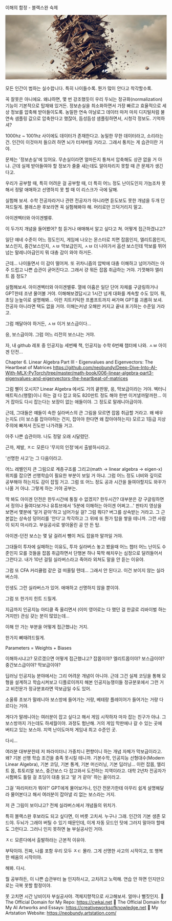 이해의 함정 - 블랙스완 숙제 

![img_34.png](..%2Fimages%2Fimg_34.png)

모든 인간이 범하는 실수랍니다. 특히 나이들수록. 뭔가 많이 안다고 착각할수록.

꼭 잘못은 아니에요. 왜냐하면, 몇 번 강조했듯이 우리 두뇌는 정규화(normalization) 기능이 기본적으로 탑재돼 있거든. 정보손실을 최소화하면서 가장 빠르고 효율적으로 세상 정보를 압축해 받아들이도록. 농밀한 연속 아날로그 데이터 마저 마치 디지털처럼 불연속 샘플링 값으로 압축한다고 했잖아, 듬성듬성 샘플링하면서, 시청각 정보도. 기억하셔? 

1000hz ~ 1001hz 사이에도 데이터가 존재한다고. 농밀한 무한 데이터라고, 소리라는 건. 인간이 이것마저 들으려 하면 뇌가 터져버릴 거라고. 그래서 퉁치는 게 습관이란 거야. 

문제는 '정보손실'에 있어요. 무손실이라면 얼마든지 퉁쳐서 압축해도 상관 없을 거 아냐. 근데 실제 받아들여야 할 정보가 줄줄 새는데도 알아차리지 못할 때 큰 문제가 생긴다고.

우리가 공부할 때, 특히 어려운 걸 공부할 때, 더 특히 어느 정도 난이도인지 가늠조차 못해서 정말 애매하고 선명하지 못 할 때 이 리스크가 극에 달해.

실험해 보셔. 수학 전공자라거나 관련 전공자가 아니라면 듣도보도 못한 개념을 두개 던져드릴게. 블래스완 후보라면 꼭 실험해봐야 해. 머리로만 끄덕거리지 말고.

아이겐벡터와 아이겐밸류. 

이 두가지 개념을 들어봤어? 첨 듣거나 애매해서 알고 싶다고 쳐. 어떻게 접근하겠냐고?

일단 얘네 수준이 어느 정도인지, 게임에 나오는 몬스터로 치면 잡몹인지, 엘리트몹인지, 보스인지, 중간보스인지, ㅅㅂ 막보급인지, ㅅㅂ 더 나아가서 옵션 보스인데 막보를 뛰어넘는 말레니아급인지 뭐 대충 감이 와야 하거든.

근데... 나이들면서 이 감이 떨어져. 또 귀차니즘의 압박에 대충 이해하고 넘어가려는 아주 드럽고 나쁜 습관이 굳어진다고. 그래서 걍 뭐든 잡몹 취급하는 거야. 기껏해야 엘리트 몹 정도?

실험해보셔. 아이겐벡터와 아이겐밸류. 열에 아홉은 일단 단어 자체를 구글링하거나 GPT한테 조낸 물어볼 거야. 이해해보겠답시고 1시간 넘게 대화를 계속할 수도 있어. 뭐, 초딩 눈높이로 설명해봐... 이런 치트키틱한 프롬프트까지 써가며 GPT를 괴롭혀 보셔. 전공자 아니라면 택도 없을 거야. 이해는커녕 오해만 커지고 끝내 포기하는 수준일 거라고.

그럼 깨달아야 하거든, ㅅㅂ 이거 보스급이다... 

응, 보스급이야. 그럼 어느 리전의 보스냐는 거야. 

자, 내 github 레포 중 인공지능 세번째 책, 인공지능 수학 6번째 챕터에 나와. ㅅㅂ 아이겐 던전... 

Chapter 6. Linear Algebra Part III - Eigenvalues and Eigenvectors: The Heartbeat of Matrices
https://github.com/neobundy/Deep-Dive-Into-AI-With-MLX-PyTorch/tree/master/math-book/006-linear-algebra-part3-eigenvalues-and-eigenvectors-the-heartbeat-of-matrices

그럼 삘이 오시지? Linear Algebra 에서도 거의 끝판왕, 응, 막보급이라는 거야. 벡터니 매트릭스(행렬)이니 하는 걸 다 잡고 와도 820만트 정도 해야 한번 이겨낼까말까한... 이거 잡아도 다시 잡는다는 보장이 없는 애들이야. 그 정도로 말레니아급이야.

근데, 그대들은 얘들이 속한 실라버스의 큰 그림을 모르면 잡몹 취급할 거라고. 왜 배우는지도 (이 보스를 잡아야하는 건지, 잡아야 한다면 왜 잡아야하는지) 모르고 1등급 지상주의에 빠져서 진도만 나가려들 거고.

아주 나쁜 습관이야. 나도 정말 오래 시달렸던.

근까, 제발, ㅈㄷ 모른다 '무지의 인정'에서 출발하시라고.

'선명한 사고'는 그 다음이라고.

어느 레벨인지 큰 그림으로 계층구조를 그리고(math -> linear algebra -> eigen-x)  위치를 잡으면 선행학습이 필요한 부분이 보일 거 아냐. 그럼 어느 정도 너비와 깊이로 공부해야 하는지도 감이 잡힐 거고. 그럼 또 어느 정도 공과 시간을 들여야할지도 와꾸가 나올 거 아냐. 그렇게 하는 거야 공부는.

딱 봐도 아이겐 던전은 한두시간에 퉁칠 수 없겠지? 한두시간? 대부분은 걍 구글링하면서 정의나 들여다보거나 유튜브에서 '5분에 이해하는 아이겐 어쩌고...' 판타지 영상을 보면서 몇분에 '알거 같아'하고 넘어가실 걸? 그럼 뭐다? 버그를 상속받는 거라고. 그 근본없는 상속성 덩어리를 '안다'고 착각하고 그 위에 또 뭔가 탑을 쌓을 테니까. 그런 사람이 되지 마시라고. 부실공사로 쌓아올린 공 안 든 탑.

아이겐-던전 보스는 몇 달 걸려서 뺑이 쳐도 잡을까 말까일 거야.

그대들이 투자에 실패하는 이유도, 투자 실라버스 놓고 봤을때 어느 챕터 어느 난이도 수준인지 모를 것들을 잡몹 취급하면서 단행본 하나 뚝딱 해치우는 심정으로 달려들어서 그런다고. 내가 10년 걸릴 실라버스라고 죽어라 외쳐도 말을 안 듣는 이유야.

그럼 또 CFA 커리큘럼 같은 걸 떠올릴 텐데... 그래서 안 된다고. 이건 보이지 않는 실라버스야. 

인생도 그런 실라버스가 있어. 애매하고 선명하지 않을 뿐이야. 

그럼 또 한가지 힌트 드릴게.

지금까지 인공지능 아티클 죽 올리면서 (이미 영어로는 다 했던 걸 한글로 리바이벌 하는 거지만) 관심 갖는 분이 많았는데...

이해 안 가는 부분을 어떻게 접근했냐는 거지.

한가지 뼈때려드릴게.

Parameters = Weights + Biases

이해하시냐고? 모르겠으면 어떻게 접근했냐고? 잡몹이야? 엘리트몹이야? 보스급이야? 중간보스급이야? 막보급이야?

딥러닝 인공지능 분야에서는 그리 어려운 개념이 아니야. 근데 그건 실제 코딩을 통해 모형을 설계하고 학습시켜보고 디플로이까지 해본 인공지능쟁이들 정규분포에서 그런 거고 비전문가 정규분포라면 막보급일 수도 있어.

소울류 초보가 말레니아 보스방에 들어가는 거랑, 베테랑 플레이어가 들어가는 거랑 다르다는 거야.

게다가 말레니아는 여러분이 잡고 싶다고 해서 게임 시작하자 마자 잡는 친구가 아냐. 그 보스방까지 가는데도 하세월이야. 과정도 험난해. 거의 게임 막판에나 갈 수 있는 곳에 버티고 있는 보스야. 지역 난이도마저 게임내 최고 수준인 곳.

다시...

여러분 대부분한테 저 파라미터니 가중치니 편향이니 하는 개념 자체가 막보급이라고. 왜? 기본 선행 학습 조건을 충족 못시킬 테니까. 기본수학, 인공지능 선형대수(Modern Linear Algebra), 기본 코딩, 기본 통계, 기본 머신러닝, 기본 딥러닝... 이런 잡몹, 엘리트 몹, 튜토리얼 보스, 중간보스 다 잡고와서 도전하는 지역이라고. 대학 2년차 전공자가 시험봐도 틀릴 걸 초딩이 대충 읽고 '알 거 같아' 하는 꼴이라고.

그걸 '파리미터가 뭐야?' GPT에게 물어보거나, 인간 전문가한테 아무리 쉽게 설명해달라 물어본다고 해서 여러분이 잡아낼 리 없는 보스라는 거지.

저 큰 그림이 보이냐고? 전체 실라버스에서 개념들의 위치가.

특히 블랙스완 후보라도 되고 싶다면, 이 버릇 고치셔. 누구나 그래. 인간의 기본 생존 모드야. 두뇌가 그래야 버틸 수 있기 때문인데, 이게 자동 모드인 탓에 그러지 말아야 할때도 그런다고. 그러니 인지 못하면 늘 부실공사인 거야. 

ㅈㄷ 모른다에서 출발하라는 근본적 이유야.

부탁이야. 진짜, 나를 포함 우리 모두 ㅈㄷ 몰라. 그게 선명한 사고의 시작이고, 또 행복한 배움의 시작이야.

해봐. 다시. 

뭘 공부하든, 이 나쁜 습관부터 늘 인지하시고, 고치려고 노력해. 연습 안 하면 인지만으로는 극복 못할 함정이야. 

못 고치면 시간 낭비이자 부실공사야. 객체지향적으로 사고해보셔. 얼마나 뻘짓인지.
🔗 The Official Domain for My Repo: https://cwkai.net
🔗 The Official Domain for My AI Artworks and Essays: https://creativeworksofknowledge.net
🔗 My Artstation Website: https://neobundy.artstation.com/